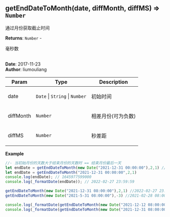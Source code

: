 ## getEndDateToMonth(date, diffMonth, diffMS) ⇒ <code>Number</code>
<p>通过月份获取截止时间</p>

**Returns**: <code>Number</code> - <p>毫秒数</p>  
**Date**: 2017-11-23  
**Author**: liumouliang  

| Param | Type | Description |
| --- | --- | --- |
| date | <code>Date</code> \| <code>String</code> \| <code>Number</code> | <p>初始时间</p> |
| diffMonth | <code>Number</code> | <p>相差月份(可为负数)</p> |
| diffMS | <code>Number</code> | <p>秒差距 || 场景：用于展示是否前一天:59</p> |

**Example**  
```javascript
//- 当初始月份的天数大于结束月份的天数时 == 结束月份最后一天
let endDate = getEndDateToMonth(new Date("2021-12-31 00:00:00"),2,1) //2022-02-27 23:59:59
let endDate = getEndDateToMonth("2021-12-31 00:00:00",2,1)
console.log(endDate); // 1645977599000
console.log(_formatDate(endDate)); // 2022-02-27 23:59:59

getEndDateToMonth(new Date("2021-12-31 08:00:00"),2,1) //2022-02-27 23:59:59
getEndDateToMonth(new Date("2021-5-31 08:00:00"),-3) //2021-02-28 08:00:00

console.log(_formatDate(getEndDateToMonth(new Date("2021-12-12 08:00:00"),2))); //2022-02-12 08:00:00
console.log(_formatDate(getEndDateToMonth(new Date("2021-12-31 08:00:00"),2))); //2022-02-28 08:00:00
```
